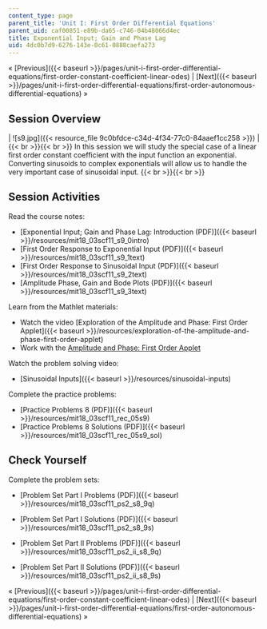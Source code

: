 ```yaml
---
content_type: page
parent_title: 'Unit I: First Order Differential Equations'
parent_uid: caf00851-e89b-da65-c746-04b48066d4ec
title: Exponential Input; Gain and Phase Lag
uid: 4dc0b7d9-6276-143e-0c61-0888caefa273
---
```


« [Previous]({{< baseurl >}}/pages/unit-i-first-order-differential-equations/first-order-constant-coefficient-linear-odes) | [Next]({{< baseurl >}}/pages/unit-i-first-order-differential-equations/first-order-autonomous-differential-equations) »

Session Overview
----------------

| ![s9.jpg]({{< resource_file 9c0bfdce-c34d-4f34-77c0-84aaef1cc258 >}}) |  {{< br >}}{{< br >}} In this session we will study the special case of a linear first order constant coefficient with the input function an exponential. Converting sinusoids to complex exponentials will allow us to handle the very important case of sinusoidal input. {{< br >}}{{< br >}}  

Session Activities
------------------

Read the course notes:

*   [Exponential Input; Gain and Phase Lag: Introduction (PDF)]({{< baseurl >}}/resources/mit18_03scf11_s9_0intro)
*   [First Order Response to Exponential Input (PDF)]({{< baseurl >}}/resources/mit18_03scf11_s9_1text)
*   [First Order Response to Sinusoidal Input (PDF)]({{< baseurl >}}/resources/mit18_03scf11_s9_2text)
*   [Amplitude Phase, Gain and Bode Plots (PDF)]({{< baseurl >}}/resources/mit18_03scf11_s9_3text)

Learn from the Mathlet materials:

*   Watch the video [Exploration of the Amplitude and Phase: First Order Applet]({{< baseurl >}}/resources/exploration-of-the-amplitude-and-phase-first-order-applet)
*   Work with the [Amplitude and Phase: First Order Applet](/ans7870/18/18.03SC/ampPhaseFirstOrder.html "Open in a new window.")

Watch the problem solving video:

*   [Sinusoidal Inputs]({{< baseurl >}}/resources/sinusoidal-inputs)

Complete the practice problems:

*   [Practice Problems 8 (PDF)]({{< baseurl >}}/resources/mit18_03scf11_rec_05s9)
*   [Practice Problems 8 Solutions (PDF)]({{< baseurl >}}/resources/mit18_03scf11_rec_05s9_sol)

Check Yourself
--------------

Complete the problem sets:

*   [Problem Set Part I Problems (PDF)]({{< baseurl >}}/resources/mit18_03scf11_ps2_s8_9q)
*   [Problem Set Part I Solutions (PDF)]({{< baseurl >}}/resources/mit18_03scf11_ps2_s8_9s)
  
*   [Problem Set Part II Problems (PDF)]({{< baseurl >}}/resources/mit18_03scf11_ps2_ii_s8_9q)
*   [Problem Set Part II Solutions (PDF)]({{< baseurl >}}/resources/mit18_03scf11_ps2_ii_s8_9s)

« [Previous]({{< baseurl >}}/pages/unit-i-first-order-differential-equations/first-order-constant-coefficient-linear-odes) | [Next]({{< baseurl >}}/pages/unit-i-first-order-differential-equations/first-order-autonomous-differential-equations) »